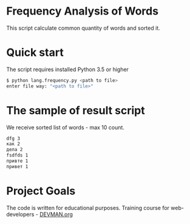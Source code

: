# Frequency Analysis of Words
This script calculate common quantity of words and sorted it.
# Quick start
The script requires installed Python 3.5 or higher
```bash
$ python lang.frequency.py <path to file>
enter file way: "<path to file>"
```
# The sample of result script
We receive sorted list of words - max 10 count.
```bash
dfg 3
как 2
дела 2
fsdfds 1
привте 1
привет 1
```
# Project Goals

The code is written for educational purposes. Training course for web-developers - [DEVMAN.org](https://devman.org)
